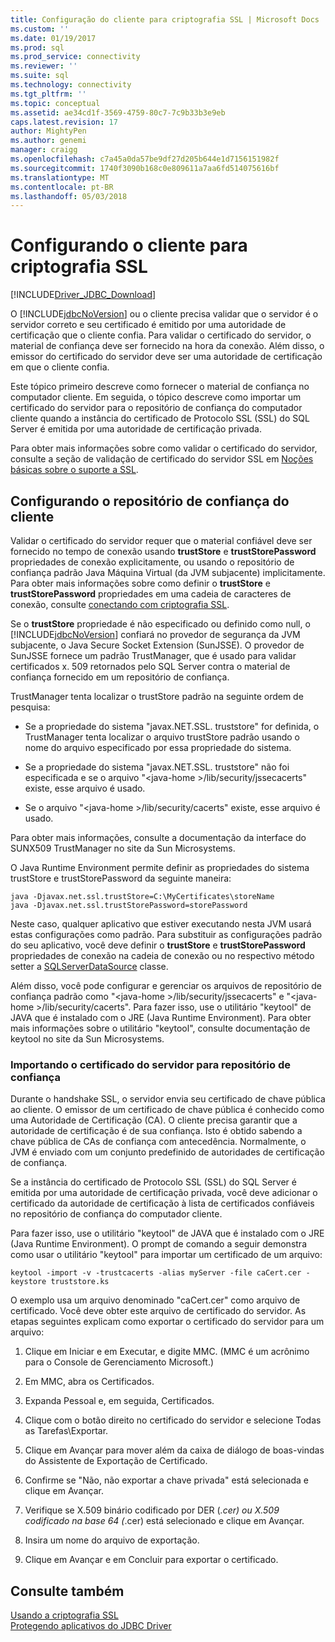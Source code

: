 ```yaml
---
title: Configuração do cliente para criptografia SSL | Microsoft Docs
ms.custom: ''
ms.date: 01/19/2017
ms.prod: sql
ms.prod_service: connectivity
ms.reviewer: ''
ms.suite: sql
ms.technology: connectivity
ms.tgt_pltfrm: ''
ms.topic: conceptual
ms.assetid: ae34cd1f-3569-4759-80c7-7c9b33b3e9eb
caps.latest.revision: 17
author: MightyPen
ms.author: genemi
manager: craigg
ms.openlocfilehash: c7a45a0da57be9df27d205b644e1d7156151982f
ms.sourcegitcommit: 1740f3090b168c0e809611a7aa6fd514075616bf
ms.translationtype: MT
ms.contentlocale: pt-BR
ms.lasthandoff: 05/03/2018
---
```

# <a name="configuring-the-client-for-ssl-encryption"></a>Configurando o cliente para criptografia SSL
[!INCLUDE[Driver_JDBC_Download](../../includes/driver_jdbc_download.md)]

  O [!INCLUDE[jdbcNoVersion](../../includes/jdbcnoversion_md.md)] ou o cliente precisa validar que o servidor é o servidor correto e seu certificado é emitido por uma autoridade de certificação que o cliente confia. Para validar o certificado do servidor, o material de confiança deve ser fornecido na hora da conexão. Além disso, o emissor do certificado do servidor deve ser uma autoridade de certificação em que o cliente confia.  
  
 Este tópico primeiro descreve como fornecer o material de confiança no computador cliente. Em seguida, o tópico descreve como importar um certificado do servidor para o repositório de confiança do computador cliente quando a instância do certificado de Protocolo SSL (SSL) do SQL Server é emitida por uma autoridade de certificação privada.  
  
 Para obter mais informações sobre como validar o certificado do servidor, consulte a seção de validação de certificado do servidor SSL em [Noções básicas sobre o suporte a SSL](../../connect/jdbc/understanding-ssl-support.md).  
  
## <a name="configuring-the-client-trust-store"></a>Configurando o repositório de confiança do cliente  
 Validar o certificado do servidor requer que o material confiável deve ser fornecido no tempo de conexão usando **trustStore** e **trustStorePassword** propriedades de conexão explicitamente, ou usando o repositório de confiança padrão Java Máquina Virtual (da JVM subjacente) implicitamente. Para obter mais informações sobre como definir o **trustStore** e **trustStorePassword** propriedades em uma cadeia de caracteres de conexão, consulte [conectando com criptografia SSL](../../connect/jdbc/connecting-with-ssl-encryption.md).  
  
 Se o **trustStore** propriedade é não especificado ou definido como null, o [!INCLUDE[jdbcNoVersion](../../includes/jdbcnoversion_md.md)] confiará no provedor de segurança da JVM subjacente, o Java Secure Socket Extension (SunJSSE). O provedor de SunJSSE fornece um padrão TrustManager, que é usado para validar certificados x. 509 retornados pelo SQL Server contra o material de confiança fornecido em um repositório de confiança.  
  
 TrustManager tenta localizar o trustStore padrão na seguinte ordem de pesquisa:  
  
-   Se a propriedade do sistema "javax.NET.SSL. truststore" for definida, o TrustManager tenta localizar o arquivo trustStore padrão usando o nome do arquivo especificado por essa propriedade do sistema.  
  
-   Se a propriedade do sistema "javax.NET.SSL. truststore" não foi especificada e se o arquivo "\<java-home >/lib/security/jssecacerts" existe, esse arquivo é usado.  
  
-   Se o arquivo "\<java-home >/lib/security/cacerts" existe, esse arquivo é usado.  
  
 Para obter mais informações, consulte a documentação da interface do SUNX509 TrustManager no site da Sun Microsystems.  
  
 O Java Runtime Environment permite definir as propriedades do sistema trustStore e trustStorePassword da seguinte maneira:  
  
```  
java -Djavax.net.ssl.trustStore=C:\MyCertificates\storeName  
java -Djavax.net.ssl.trustStorePassword=storePassword  
```  
  
 Neste caso, qualquer aplicativo que estiver executando nesta JVM usará estas configurações como padrão. Para substituir as configurações padrão do seu aplicativo, você deve definir o **trustStore** e **trustStorePassword** propriedades de conexão na cadeia de conexão ou no respectivo método setter a [SQLServerDataSource](../../connect/jdbc/reference/sqlserverdatasource-class.md) classe.  
  
 Além disso, você pode configurar e gerenciar os arquivos de repositório de confiança padrão como "\<java-home >/lib/security/jssecacerts" e "\<java-home >/lib/security/cacerts". Para fazer isso, use o utilitário "keytool" de JAVA que é instalado com o JRE (Java Runtime Environment). Para obter mais informações sobre o utilitário "keytool", consulte documentação de keytool no site da Sun Microsystems.  
  
### <a name="importing-the-server-certificate-to-trust-store"></a>Importando o certificado do servidor para repositório de confiança  
 Durante o handshake SSL, o servidor envia seu certificado de chave pública ao cliente. O emissor de um certificado de chave pública é conhecido como uma Autoridade de Certificação (CA). O cliente precisa garantir que a autoridade de certificação é de sua confiança. Isto é obtido sabendo a chave pública de CAs de confiança com antecedência. Normalmente, o JVM é enviado com um conjunto predefinido de autoridades de certificação de confiança.  
  
 Se a instância do certificado de Protocolo SSL (SSL) do SQL Server é emitida por uma autoridade de certificação privada, você deve adicionar o certificado da autoridade de certificação à lista de certificados confiáveis no repositório de confiança do computador cliente.  
  
 Para fazer isso, use o utilitário "keytool" de JAVA que é instalado com o JRE (Java Runtime Environment). O prompt de comando a seguir demonstra como usar o utilitário "keytool" para importar um certificado de um arquivo:  
  
```  
keytool -import -v -trustcacerts -alias myServer -file caCert.cer -keystore truststore.ks  
```  
  
 O exemplo usa um arquivo denominado "caCert.cer" como arquivo de certificado. Você deve obter este arquivo de certificado do servidor. As etapas seguintes explicam como exportar o certificado do servidor para um arquivo:  
  
1.  Clique em Iniciar e em Executar, e digite MMC. (MMC é um acrônimo para o Console de Gerenciamento Microsoft.)  
  
2.  Em MMC, abra os Certificados.  
  
3.  Expanda Pessoal e, em seguida, Certificados.  
  
4.  Clique com o botão direito no certificado do servidor e selecione Todas as Tarefas\Exportar.  
  
5.  Clique em Avançar para mover além da caixa de diálogo de boas-vindas do Assistente de Exportação de Certificado.  
  
6.  Confirme se "Não, não exportar a chave privada" está selecionada e clique em Avançar.  
  
7.  Verifique se X.509 binário codificado por DER (*.cer) ou X.509 codificado na base 64 (*.cer) está selecionado e clique em Avançar.  
  
8.  Insira um nome do arquivo de exportação.  
  
9. Clique em Avançar e em Concluir para exportar o certificado.  
  
## <a name="see-also"></a>Consulte também  
 [Usando a criptografia SSL](../../connect/jdbc/using-ssl-encryption.md)   
 [Protegendo aplicativos do JDBC Driver](../../connect/jdbc/securing-jdbc-driver-applications.md)  
  
  
